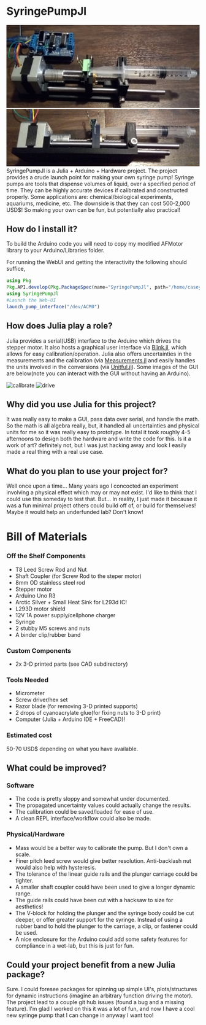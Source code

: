 # SyringePumpJl
![topview](https://github.com/JuliaMakers/JuliaMakerProjects/blob/master/Projects/SyringePumpJl/Images/TopView.jpg)
![sideview](https://github.com/JuliaMakers/JuliaMakerProjects/blob/master/Projects/SyringePumpJl/Images/SideView.jpg)
SyringePumpJl is a Julia + Arduino + Hardware project. The project provides a crude launch point for making your own syringe pump! Syringe pumps are tools that dispense volumes of liquid, over a specified period of time. They can be highly accurate devices if calibrated and constructed properly. Some applications are: chemical/biological experiments, aquariums, medicine, etc. The downside is that they can cost 500-2,000 USD$! So making your own can be fun, but potentially also practical!

## How do I install it?
To build the Arduino code you will need to copy my modified AFMotor library to your Arduino/Libraries folder.

For running the WebUI and getting the interactivity the following should suffice,
```Julia
using Pkg
Pkg.API.develop(Pkg.PackageSpec(name="SyringePumpJl", path="/home/caseykneale/Desktop/JuliaMakerProjects/Projects/SyringePumpJl"))
using SyringePumpJl
#Launch the Web-UI
launch_pump_interface("/dev/ACM0")
```

## How does Julia play a role?
Julia provides a serial(USB) interface to the Arduino which drives the stepper motor. It also hosts a graphical user interface via [Blink.jl](https://github.com/JuliaGizmos/Blink.jl), which allows for easy calibration/operation. Julia also offers uncertainties in the measurements and the calibration (via [Measurements.jl](https://github.com/JuliaPhysics/Measurements.jl) and easily handles the units involved in the conversions (via [Unitful.jl](https://github.com/timholy/Unitful.jl)). Some images of the GUI are below(note you can interact with the GUI without having an Arduino).

![calibrate](https://github.com/JuliaMakers/JuliaMakerProjects/blob/master/Projects/SyringePumpJl/Images/CalibrateWindow.png)
![drive](https://github.com/JuliaMakers/JuliaMakerProjects/blob/master/Projects/SyringePumpJl/Images/DriverWindow.png)

## Why did you use Julia for this project?
It was really easy to make a GUI, pass data over serial, and handle the math. So the math is all algebra really, but, it handled all uncertainties and physical units for me so it was really easy to prototype. In total it took roughly 4-5 afternoons to design both the hardware and write the code for this. Is it a work of art? definitely not, but I was just hacking away and look I easily made a real thing with a real use case.

## What do you plan to use your project for?
Well once upon a time... Many years ago I concocted an experiment involving a physical effect which may or may not exist. I'd like to think that I could use this someday to test that. But... In reality, I just made it because it was a fun minimal project others could build off of, or build for themselves! Maybe it would help an underfunded lab? Don't know!

# Bill of Materials

### Off the Shelf Components
 - T8 Leed Screw Rod and Nut
 - Shaft Coupler (for Screw Rod to the steper motor)
 - 8mm OD stainless steel rod
 - Stepper motor
 - Arduino Uno R3
 - Arctic Silver + Small Heat Sink for L293d IC!
 - L293D motor shield
 - 12V 1A power supply/cellphone charger
 - Syringe
 - 2 stubby M5 screws and nuts
 - A binder clip/rubber band

### Custom Components
 - 2x 3-D printed parts (see CAD subdirectory)

### Tools Needed
 - Micrometer
 - Screw driver/hex set
 - Razor blade (for removing 3-D printed supports)
 - 2 drops of cyanoacrylate glue(for fixing nuts to 3-D print)
 - Computer (Julia + Arduino IDE + FreeCAD)!

### Estimated cost
50-70 USD$ depending on what you have available.

## What could be improved?
### Software
 - The code is pretty sloppy and somewhat under documented.
 - The propagated uncertainty values could actually change the results.
 - The calibration could be saved/loaded for ease of use.
 - A clean REPL interface/workflow could also be made.

### Physical/Hardware
 - Mass would be a better way to calibrate the pump. But I don't own a scale.
 - Finer pitch leed screw would give better resolution. Anti-backlash nut would also help with hysteresis.
 - The tolerance of the linear guide rails and the plunger carriage could be tighter.
 - A smaller shaft coupler could have been used to give a longer dynamic range.
 - The guide rails could have been cut with a hacksaw to size for aesthetics!
 - The V-block for holding the plunger and the syringe body could be cut deeper, or offer greater support for the syringe. Instead of using a rubber band to hold the plunger to the carriage, a clip, or fastener could be used.
 - A nice enclosure for the Arduino could add some safety features for compliance in a wet-lab, but this is just for fun.

## Could your project benefit from a new Julia package?
Sure. I could foresee packages for spinning up simple UI's, plots/structures for dynamic instructions (imagine an arbitrary function driving the motor). The project lead to a couple git hub issues (found a bug and a missing feature). I'm glad I worked on this it was a lot of fun, and now I have a cool new syringe pump that I can change in anyway I want too!
